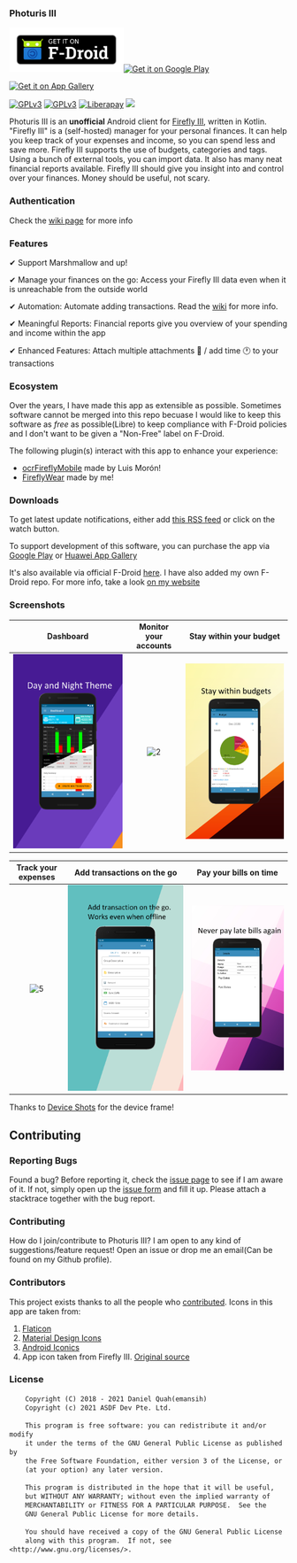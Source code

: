 ### Photuris III

[<img src="art/get-it-on-fdroid.png"
      alt="Get it on F-Droid"
      height="80">](https://foss.hisname.xyz/fdroid/firefly/)[<img src="https://play.google.com/intl/en_us/badges/static/images/badges/en_badge_web_generic.png"
      alt="Get it on Google Play"
      height="80">](https://play.google.com/store/apps/details?id=xyz.hisname.fireflyiii)

[<img src="https://upload.wikimedia.org/wikipedia/commons/e/e7/Huawei_AppGallery_white_badge_EN.png"
	  alt="Get it on App Gallery"
      height="80">](https://appgallery.cloud.huawei.com/ag/n/app/C103828127?channelId=Github&referrer=github&id=7763ad17e2094e4b9271c7da25c16cba&s=6FEF9547A0C4F0B10A8E4ABB775633E77BE6EB822E07108BDBA09CBC1E9F02D8&detailType=0&v=)				

[<img src="https://img.shields.io/github/contributors/emansih/FireflyMobile.svg"
      alt="GPLv3"
      height="20"
      width="102">](https://img.shields.io/github/contributors/emansih/FireflyMobile) 
[<img src="https://img.shields.io/github/license/emansih/FireflyMobile.svg"
      alt="GPLv3"
      height="20"
      width="102">](https://img.shields.io/github/license/emansih/FireflyMobile.svg) 
[<img src="http://img.shields.io/liberapay/patrons/hisname.svg?logo=liberapay"
      alt="Liberapay">](https://liberapay.com/hisname/donate)
[<img src="https://img.shields.io/github/release/emansih/FireflyMobile.svg">](https://github.com/emansih/FireflyMobile/releases/latest)
            
Photuris III is an **unofficial** Android client for [Firefly III](https://github.com/firefly-iii/firefly-iii), written in Kotlin. 
"Firefly III" is a (self-hosted) manager for your personal finances. It can help you keep track of your expenses and income, so you can spend less and save more. 
Firefly III supports the use of budgets, categories and tags. Using a bunch of external tools, you can import data. It also has many neat financial reports available.
Firefly III should give you insight into and control over your finances. Money should be useful, not scary.



### Authentication

Check the [wiki page](https://github.com/emansih/FireflyMobile/wiki/Authentication) for more info


### Features

✔ Support Marshmallow and up!

✔ Manage your finances on the go: Access your Firefly III data even when it is unreachable from the outside world

✔ Automation: Automate adding transactions. Read the [wiki](https://github.com/emansih/FireflyMobile/wiki/Automation-via-Android-Intents) for more info.

✔ Meaningful Reports: Financial reports give you overview of your spending and income within the app

✔ Enhanced Features: Attach multiple attachments 📎 / add time 🕐 to your transactions 

### Ecosystem
Over the years, I have made this app as extensible as possible. Sometimes software cannot be merged into this repo becuase I would
like to keep this software as _free_ as possible(Libre) to keep compliance with F-Droid policies and I don't want to be given a
"Non-Free" label on F-Droid. 

The following plugin(s) interact with this app to enhance your experience:

- [ocrFireflyMobile](https://github.com/luifermoron/ocrFireflyMobile) made by Luis Morón!
- [FireflyWear](https://github.com/emansih/FireflyWear) made by me!

### Downloads

To get latest update notifications, either add [this RSS feed](https://github.com/emansih/FireflyMobile/releases.atom) or click on the watch button.  

To support development of this software, you can purchase the app via [Google Play](https://play.google.com/store/apps/details?id=xyz.hisname.fireflyiii) or [Huawei App Gallery](https://appgallery.cloud.huawei.com/ag/n/app/C103828127?channelId=Github&referrer=github&id=7763ad17e2094e4b9271c7da25c16cba&s=6FEF9547A0C4F0B10A8E4ABB775633E77BE6EB822E07108BDBA09CBC1E9F02D8&detailType=0&v=)

It's also available via official F-Droid [here](https://f-droid.org/packages/xyz.hisname.fireflyiii/). I have also added my own F-Droid repo. For more info, take a look [on my website](https://foss.hisname.xyz/fdroid/firefly/)

### Screenshots

Dashboard | Monitor your accounts | Stay within your budget |
| :-: | :-: | :-: |
![1](fastlane/metadata/android/en-US/images/Dashboard.png) | ![2](fastlane/metadata/android/en-US/images/AccountDetails.png) | ![3](fastlane/metadata/android/en-US/images/BudgetSummary.png)

| Track your expenses | Add transactions on the go | Pay your bills on time 
| :-: | :-: | :-: |
| ![5](fastlane/metadata/android/en-US/images/TransactionList.png) | ![6](fastlane/metadata/android/en-US/images/AddTransaction.png) | ![7](fastlane/metadata/android/en-US/images/BillDetails.png)

Thanks to [Device Shots](https://deviceshots.com/) for the device frame!


## Contributing

### Reporting Bugs

Found a bug? Before reporting it, check the [issue page](https://github.com/emansih/FireflyMobile/issues) to see if I am aware of it. If not, simply open up the [issue form](https://github.com/emansih/FireflyMobile/issues/new?template=ISSUE_TEMPLATE.md) and fill it up. Please attach a stacktrace together with the bug report. 


### Contributing

How do I join/contribute to Photuris III? I am open to any kind of suggestions/feature request! Open an issue or drop me an email(Can be found on my Github profile). 

### Contributors
This project exists thanks to all the people who [contributed](https://github.com/emansih/FireflyMobile/graphs/contributors).
Icons in this app are taken from:
1. [Flaticon](https://www.flaticon.com/free-icon/piggy-bank-with-dollar-coin_21239)
2. [Material Design Icons](https://materialdesignicons.com)
3. [Android Iconics](https://github.com/mikepenz/Android-Iconics)
4. App icon taken from Firefly III. [Original source](https://www.kissclipart.com/dinero-no-png-clipart-service-751-05-jh4t51/download-clipart.html)




### License
```
    Copyright (C) 2018 - 2021 Daniel Quah(emansih)
	Copyright (c) 2021 ASDF Dev Pte. Ltd.

    This program is free software: you can redistribute it and/or modify
    it under the terms of the GNU General Public License as published by
    the Free Software Foundation, either version 3 of the License, or
    (at your option) any later version.

    This program is distributed in the hope that it will be useful,
    but WITHOUT ANY WARRANTY; without even the implied warranty of
    MERCHANTABILITY or FITNESS FOR A PARTICULAR PURPOSE.  See the
    GNU General Public License for more details.

    You should have received a copy of the GNU General Public License
    along with this program.  If not, see <http://www.gnu.org/licenses/>.
```